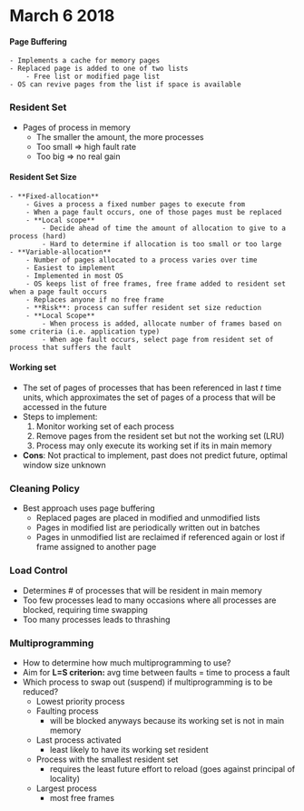# March 6 2018
#### Page Buffering
    - Implements a cache for memory pages
    - Replaced page is added to one of two lists
        - Free list or modified page list
    - OS can revive pages from the list if space is available

### Resident Set
- Pages of process in memory
    - The smaller the amount, the more processes
    - Too small => high fault rate
    - Too big => no real gain

#### Resident Set Size
    - **Fixed-allocation**
        - Gives a process a fixed number pages to execute from
        - When a page fault occurs, one of those pages must be replaced
        - **Local scope**
            - Decide ahead of time the amount of allocation to give to a process (hard)
            - Hard to determine if allocation is too small or too large
    - **Variable-allocation**
        - Number of pages allocated to a process varies over time
        - Easiest to implement
        - Implemented in most OS
        - OS keeps list of free frames, free frame added to resident set when a page fault occurs
        - Replaces anyone if no free frame
        - **Risk**: process can suffer resident set size reduction
        - **Local Scope**
            - When process is added, allocate number of frames based on some criteria (i.e. application type)
            - When age fault occurs, select page from resident set of process that suffers the fault
            
#### Working set 
- The set of pages of processes that has been referenced in last _t_ time units, which approximates the set of pages of a process that will be accessed in the future
- Steps to implement:
    1. Monitor working set of each process
    2. Remove pages from the resident set but not the working set (LRU)
    3. Process may only execute its working set if its in main memory
- **Cons**: Not practical to implement, past does not predict future, optimal window size unknown

### Cleaning Policy
- Best approach uses page buffering
    - Replaced pages are placed in modified and unmodified lists
    - Pages in modified list are periodically written out in batches
    - Pages in unmodified list are reclaimed if referenced again or lost if frame assigned to another page

### Load Control
- Determines # of processes that will be resident in main memory
- Too few processes lead to many occasions where all processes are blocked, requiring time swapping
- Too many processes leads to thrashing

### Multiprogramming
- How to determine how much multiprogramming to use?
- Aim for **L=S criterion:** avg time between faults = time to process a fault
- Which process to swap out (suspend) if multiprogramming is to be reduced?
    - Lowest priority process
    - Faulting process
        - will be blocked anyways because its working set is not in main memory
    - Last process activated
        - least likely to have its working set resident
    - Process with the smallest resident set
        - requires the least future effort to reload (goes against principal of locality)
    - Largest process
        - most free frames